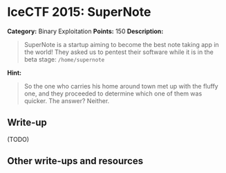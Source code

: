 # IceCTF 2015: SuperNote

**Category:** Binary Exploitation
**Points:** 150
**Description:** 

> SuperNote is a startup aiming to become the best note taking app in the world! They asked us to pentest their software while it is in the beta stage: <code>/home/supernote</code>

**Hint:**

> So the one who carries his home around town met up with the fluffy one, and they proceeded to determine which one of them was quicker. The answer? Neither.

## Write-up

(TODO)

## Other write-ups and resources

